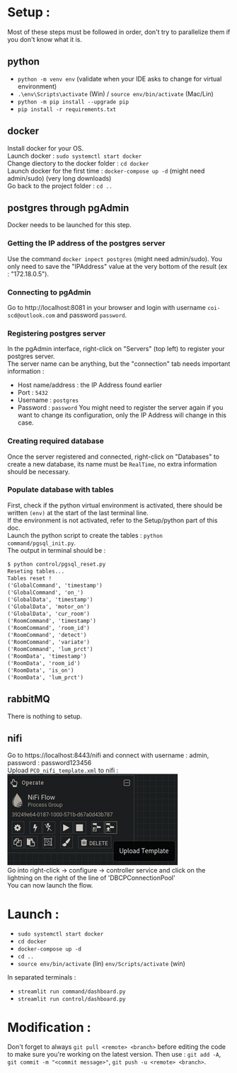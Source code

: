 # Setup :

Most of these steps must be followed in order, don't try to parallelize them if you don't know what it is.

## python
- `python -m venv env` (validate when your IDE asks to change for virtual environment)
- `.\env\Scripts\activate` (Win) / `source env/bin/activate` (Mac/Lin)
- `python -m pip install --upgrade pip`
- `pip install -r requirements.txt`

## docker
Install docker for your OS.</br>
Launch docker : `sudo systemctl start docker`</br>
Change diectory to the docker folder : `cd docker`</br>
Launch docker for the first time : `docker-compose up -d` (might need admin/sudo) (very long downloads)</br>
Go back to the project folder : `cd ..`

## postgres through pgAdmin
Docker needs to be launched for this step.

### Getting the IP address of the postgres server
Use the command `docker inpect postgres` (might need admin/sudo).
You only need to save the "IPAddress" value at the very bottom of the result (ex : "172.18.0.5").

### Connecting to pgAdmin
Go to http://localhost:8081 in your browser and login with username `coi-scd@outlook.com` and password `password`.

### Registering postgres server
In the pgAdmin interface, right-click on "Servers" (top left) to register your postgres server.</br>
The server name can be anything, but the "connection" tab needs important information :
- Host name/address : the IP Address found earlier
- Port : `5432`
- Username : `postgres`
- Password : `password`
You might need to register the server again if you want to change its configuration, only the IP Address will change in this case.

### Creating required database
Once the server registered and connected, right-click on "Databases" to create a new database, its name must be `RealTime`, no extra information should be necessary.

### Populate database with tables
First, check if the python virtual environment is activated, there should be written `(env)` at the start of the last terminal line.</br>
If the environment is not activated, refer to the Setup/python part of this doc.</br>
Launch the python script to create the tables : `python command/pgsql_init.py`.</br>
The output in terminal should be :
```logs
$ python control/pgsql_reset.py 
Reseting tables...
Tables reset !
('GlobalCommand', 'timestamp')
('GlobalCommand', 'on_')
('GlobalData', 'timestamp')
('GlobalData', 'motor_on')
('GlobalData', 'cur_room')
('RoomCommand', 'timestamp')
('RoomCommand', 'room_id')
('RoomCommand', 'detect')
('RoomCommand', 'variate')
('RoomCommand', 'lum_prct')
('RoomData', 'timestamp')
('RoomData', 'room_id')
('RoomData', 'is_on')
('RoomData', 'lum_prct')
```

## rabbitMQ
There is nothing to setup.

## nifi
Go to https://localhost:8443/nifi and connect with username : admin, password : password123456</br>
Upload `PCO_nifi_template.xml` to nifi :</br>
![upload template button](upload_template.png)</br>
Go into right-click -> configure -> controller service and click on the lightning on the right of the line of 'DBCPConnectionPool'</br>
You can now launch the flow.

# Launch :

- `sudo systemctl start docker`
- `cd docker`
- `docker-compose up -d`
- `cd ..`
- `source env/bin/activate` (lin) `env/Scripts/activate` (win)

In separated terminals :
- `streamlit run command/dashboard.py`
- `streamlit run control/dashboard.py`

# Modification :

Don't forget to always `git pull <remote> <branch>` before editing the code to make sure you're working on the latest version.
Then use : `git add -A`, `git commit -m "<commit message>"`, `git push -u <remote> <branch>`.